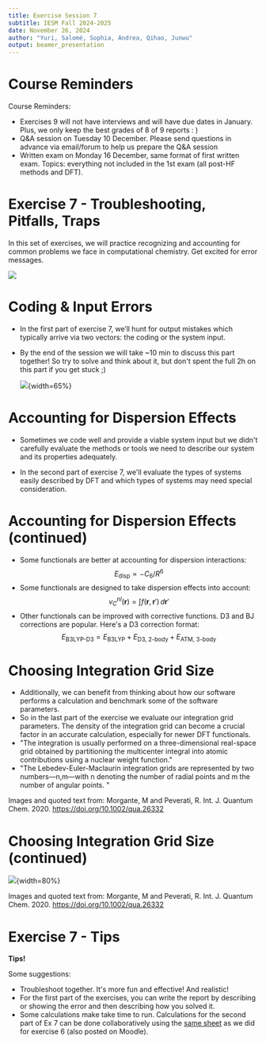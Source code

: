 ```yaml
---
title: Exercise Session 7
subtitle: IESM Fall 2024-2025
date: November 26, 2024
author: "Yuri, Salomé, Sophia, Andrea, Qihao, Junwu" 
output: beamer_presentation
---
```


# Course Reminders

Course Reminders:

* Exercises 9 will not have interviews and will have due dates in January. Plus, we only keep the best grades of 8 of 9 reports : )
* Q&A session on Tuesday 10 December. Please send questions in advance via email/forum to help us prepare the Q&A session
* Written exam on Monday 16 December, same format of first written exam. Topics: everything not included in the 1st exam (all post-HF methods and DFT).


# Exercise 7 - Troubleshooting, Pitfalls, Traps
In this set of exercises, we will practice recognizing and accounting for common problems we face in computational chemistry. Get excited for error messages.

![](/data/iesm/img_slides/Ex7/ex7_goals.png) 

# Coding & Input Errors
* In the first part of exercise 7, we’ll hunt for output mistakes which typically arrive via two vectors: the coding or the system input.
* By the end of the session we will take ~10 min to discuss this part together! So try to solve and think about it, but don't spent the full 2h on this part if you get stuck ;)


	![](/data/iesm/img_slides/Ex7/ex7_errors.png){width=65%}


# Accounting for Dispersion Effects
* Sometimes we code well and provide a viable system input but we didn't carefully evaluate the methods or tools we need to describe our system and its properties adequately.

* In the second part of exercise 7, we'll evaluate the types of systems easily described by DFT and which types of systems may need special consideration. 


# Accounting for Dispersion Effects (continued)
* Some functionals are better at accounting for dispersion interactions:
$$E_{\text{disp}} \propto - C_6/R^6$$
* Some functionals are designed to take dispersion effects into account:
$$v_C^{nl}(\mathbf{r}) = \int f(\mathbf{r},\mathbf{r}')\,d\mathbf{r}'$$
* Other functionals can be improved with corrective functions. D3 and BJ corrections are popular. Here's a D3 correction format:
$$E_{\text{B3LYP-D3}} = E_{\text{B3LYP}} + E_{\text{D3, 2-body}} + E_{\text{ATM, 3-body}}$$

# Choosing Integration Grid Size
* Additionally, we can benefit from thinking about how our software performs a calculation and benchmark some of the software parameters. 
* So in the last part of the exercise we evaluate our integration grid parameters. The density of the integration grid can become a crucial factor in an accurate calculation, especially for newer DFT functionals. 
* "The integration is usually performed on a three-dimensional real-space grid obtained by partitioning the multicenter integral into atomic contributions using a nuclear weight function."
* "The Lebedev-Euler-Maclaurin integration grids are represented by two numbers—n,m—with n denoting the number of radial points and m the number of angular points. "

Images and quoted text from: Morgante, M and Peverati, R. Int. J. Quantum Chem. 2020. https://doi.org/10.1002/qua.26332


# Choosing Integration Grid Size (continued)
 ![](/data/iesm/img_slides/Ex7/ex7_grid.png){width=80%}

Images and quoted text from: Morgante, M and Peverati, R. Int. J. Quantum Chem. 2020. https://doi.org/10.1002/qua.26332

# Exercise 7 - Tips
**Tips!**

Some suggestions:

* Troubleshoot together. It's more fun and effective! And realistic!
* For the first part of the exercises, you can write the report by describing or showing the error and then describing how you solved it. 
* Some calculations make take time to run. Calculations for the second part of Ex 7 can be done collaboratively using the [same sheet](https://docs.google.com/spreadsheets/d/114XbjjAA1b2JGtrkCULZi6yVn2QGEHVyx3Y_HifhEH8/edit#gid=548091578) as we did for exercise 6 (also posted on Moodle).



